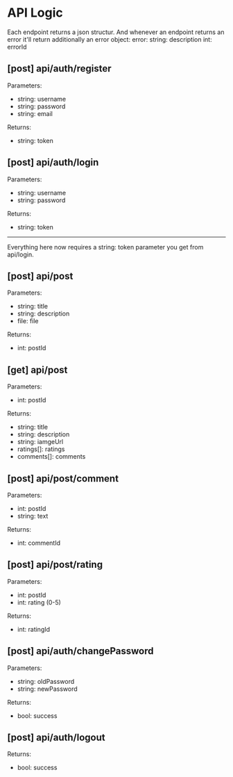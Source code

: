 # API Logic

Each endpoint returns a json structur.
And whenever an endpoint returns an error it'll return additionally an error object:
error: 
    string: description
    int: errorId

## [post] api/auth/register

Parameters: 
* string: username
* string: password
* string: email

Returns:
* string: token

## [post] api/auth/login

Parameters:
* string: username
* string: password

Returns:
* string: token

---

Everything here now requires a string: token parameter you get from api/login.

## [post] api/post

Parameters:
* string: title
* string: description
* file: file

Returns:
* int: postId

## [get] api/post

Parameters:
* int: postId

Returns:
* string: title
* string: description
* string: iamgeUrl
* ratings[]: ratings
* comments[]: comments

## [post] api/post/comment

Parameters:
* int: postId
* string: text

Returns:
* int: commentId

## [post] api/post/rating

Parameters:
* int: postId
* int: rating (0-5)

Returns:
* int: ratingId

## [post] api/auth/changePassword

Parameters:
* string: oldPassword
* string: newPassword

Returns:
* bool: success

## [post] api/auth/logout

Returns:
* bool: success